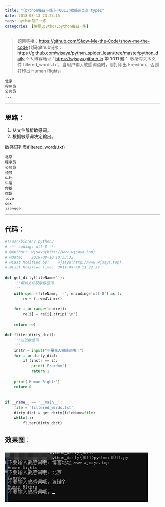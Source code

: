 ```yaml
---
title: "[python每日一练]--0011:敏感词过滤 type1"
date: 2018-08-13 23:23:15
tags: python每日一练
categories: [编程,python,python每日一练]
---
```


> 题目链接：https://github.com/Show-Me-the-Code/show-me-the-code
代码github链接：https://github.com/wjsaya/python_spider_learn/tree/master/python_daily
个人博客地址：https://wjsaya.github.io
**第 0011 题：** 敏感词文本文件 filtered_words.txt，当用户输入敏感词语时，则打印出 Freedom，否则打印出 Human Rights。
```text
北京
程序员
公务员
...
```

<!--more-->
----------




思路：
--

 1. 从文件解析敏感词。
 2. 根据敏感词决定输出。


敏感词列表(filtered_words.txt)

```text
北京
程序员
公务员
领导
牛比
牛逼
你娘
你妈
love
sex
jiangge
```

----------


代码：
--
``` python
#!/usr/bin/env python3
# -*- coding: utf-8 -*- 
# @Author:	wjsaya(http://www.wjsaya.top) 
# @Date:	2018-08-10 10:33:32 
# @Last Modified by:	wjsaya(http://www.wjsaya.top) 
# @Last Modified time:	2018-08-10 12:33:32 
 
def get_dirty(fileName=''):
    '''解析文件获取敏感词
    '''
    with open (fileName, 'r', encoding='utf-8') as f:
        re = f.readlines()

    for i in range(len(re)):
        re[i] = re[i].strip('\n')

    return(re)

def fliter(dirty_dict):
    '''过滤敏感词
    '''
    instr = input("不要输入敏感词哦：")
    for i in dirty_dict:
        if (instr == i):
            print('Freedom')
            return 1

    print('Human Rights')
    return 0


if __name__ == '__main__':
    file = 'filtered_words.txt'
    dirty_dict = get_dirty(fileName=file)
    while(1):
        fliter(dirty_dict)

```

效果图：
--
![0011](https://raw.githubusercontent.com/wjsaya/BlogPictures/master/0011.png)
----------




